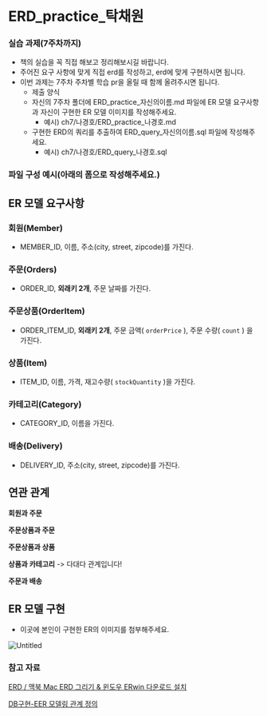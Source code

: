 # ERD_practice_탁채원

### 실습 과제(7주차까지)

- 책의 실습을 꼭 직접 해보고 정리해보시길 바랍니다.
- 주어진 요구 사항에 맞게 직접 erd를 작성하고, erd에 맞게 구현하시면 됩니다.
- 이번 과제는 7주차 주차별 학습 pr을 올릴 때 함께 올려주시면 됩니다.
    - 제출 양식
    - 자신의 7주차 폴더에 ERD_practice_자신의이름.md 파일에 ER 모델 요구사항과 자신이 구현한 ER 모델 이미지를 작성해주세요.
        - 예시) ch7/나경호/ERD_practice_나경호.md
    - 구현한 ERD의 쿼리를 추출하여 ERD_query_자신의이름.sql 파일에 작성해주세요.
        - 예시) ch7/나경호/ERD_query_나경호.sql

### 파일 구성 예시(아래의 폼으로 작성해주세요.)

## ER 모델 요구사항

### 회원(Member)

- MEMBER_ID, 이름, 주소(city, street, zipcode)를 가진다.

### 주문(Orders)

- ORDER_ID, **외래키 2개**, 주문 날짜를 가진다.

### 주문상품(OrderItem)

- ORDER_ITEM_ID, **외래키 2개**, 주문 금액( `orderPrice` ), 주문 수량( `count` ) 을 가진다.

### 상품(Item)

- ITEM_ID, 이름, 가격, 재고수량( `stockQuantity` )을 가진다.

### 카테고리(Category)

- CATEGORY_ID, 이름을 가진다.

### 배송(Delivery)

- DELIVERY_ID, 주소(city, street, zipcode)를 가진다.

## 연관 관계

**회원과 주문**

**주문상품과 주문**

**주문상품과 상품**

**상품과 카테고리** -> 다대다 관계입니다!

**주문과 배송**

## ER 모델 구현

- 이곳에 본인이 구현한 ER의 이미지를 첨부해주세요.

![Untitled](ERD_practice_%E1%84%90%E1%85%A1%E1%86%A8%E1%84%8E%E1%85%A2%E1%84%8B%E1%85%AF%E1%86%AB%201bf69580f282482f8921186d75ea0502/Untitled.png)

### 참고 자료

[ERD / 맥북 Mac ERD 그리기 & 윈도우 ERwin 다운로드 설치](https://m.blog.naver.com/15elly/221883856527)

[DB구현-EER 모델링 관계 정의](https://velog.io/@woods0611/DB구현-EER-모델링-관계-정의)